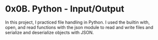 # 0x0B. Python - Input/Output
In this project, I practiced file handling in Python. I used the builtin with, open, and read functions with the json module to read and write files and serialize and deserialize objects with JSON.
